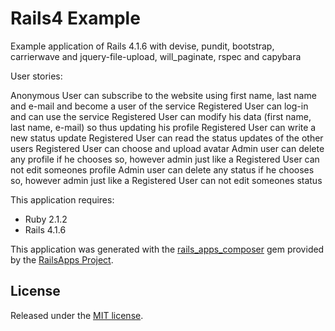 Rails4 Example
================
Example application of Rails 4.1.6 with devise, pundit, bootstrap, carrierwave and jquery-file-upload, will_paginate, rspec and capybara

User stories:

Anonymous User can subscribe to the website using first name, last name and e-mail and become a user of the service
Registered User can log-in and can use the service
Registered User can modify his data (first name, last name, e-mail) so thus updating his profile
Registered User can write a new status update
Registered User can read the status updates of the other users
Registered User can choose and upload avatar
Admin user can delete any profile if he chooses so, however admin just like a Registered User can not edit someones profile
Admin user can delete any status if he chooses so, however admin just like a Registered User can not edit someones status

This application requires:

- Ruby 2.1.2
- Rails 4.1.6

This application was generated with the [rails_apps_composer](https://github.com/RailsApps/rails_apps_composer) gem
provided by the [RailsApps Project](http://railsapps.github.io/).


## License
Released under the [MIT license](http://www.opensource.org/licenses/MIT).